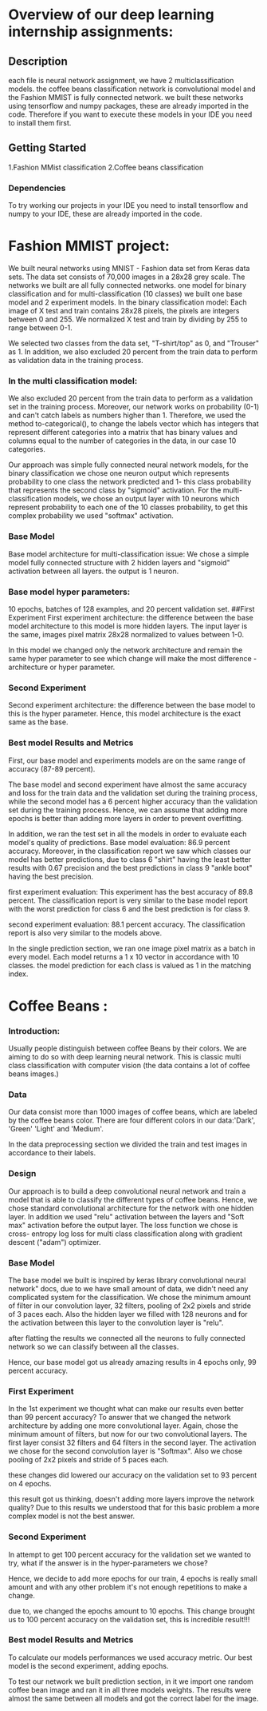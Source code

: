# Overview of our deep learning internship assignments:


## Description

each file is neural network assignment, we have 2 multiclassification models.
the coffee beans classification network is convolutional model and the Fashion MMIST is fully connected network.
we built these networks using tensorflow and numpy packages, these are already imported in the code. Therefore if you want to execute these models in your IDE you need to install them first.

## Getting Started

1.Fashion MMist classification
2.Coffee beans classification

### Dependencies

To try working our projects in your IDE you need to install tensorflow and numpy to your IDE, these are already imported in the code.

# Fashion MMIST project:
We built neural networks using MNIST - Fashion data set from Keras data sets.
The data set consists of 70,000 images in a 28x28 grey scale.
The networks we built are all fully connected networks. one model for binary classification and for multi-classification (10 classes) we built one base model and 2 experiment models.
In the binary classification model:
Each image of X test and train contains 28x28 pixels, the pixels are integers between 0 and 255. 
We normalized X test and train by dividing by 255 to range between  0-1.

We selected two classes from the data set, "T-shirt/top" as 0, and "Trouser" as 1.
In addition, we also excluded 20 percent from the train data to perform as validation data in the training process.

### In the multi classification model:
We also excluded 20 percent from the train data to perform as a validation set in the training process.
Moreover, our network works on probability (0-1) and can't catch labels as numbers higher than 1.
Therefore, we used the method to-categorical(), to change the labels vector which has integers that represent different categories into a matrix that has binary values and columns equal to the number of categories in the data, in our case 10 categories.

Our approach was simple fully connected neural network models, for the binary classification we chose one neuron output which
represents probability to one class the network predicted and 1- this class probability that represents the second class by "sigmoid" activation.
For the multi-classification models, we chose an output layer with 10 neurons which represent probability to each one of the 10 classes probability, to get this complex probability we used "softmax" activation.

### Base Model
Base model architecture for multi-classification issue:
We chose a simple model fully connected structure with 2 hidden layers and "sigmoid" activation between all layers. the output is 1 neuron.

### Base model hyper parameters:
10 epochs, batches of 128 examples, and 20 percent validation set.
##First Experiment
First experiment architecture:
the difference between the base model architecture to this model is more hidden layers.
The input layer is the same, images pixel matrix 28x28 normalized to values between 1-0.

In this model we changed only the network architecture and remain the same hyper parameter to see which change will make the most difference - architecture or hyper parameter.

### Second Experiment
Second experiment architecture:
the difference between the base model to this is the hyper parameter.
Hence, this model architecture is the exact same as the base.

### Best model Results and Metrics
First, our base model and experiments models are on the same range of accuracy (87-89 percent).

The base model and second experiment have almost the same accuracy and loss for the train data and the validation set during the training process, while the second model has a 6 percent higher accuracy than the validation set during the training process.
Hence, we can assume that adding more epochs is better than adding more layers in order to prevent overfitting.

In addition, we ran the test set in all the models in order to evaluate each model's quality of predictions.
Base model evaluation:
86.9 percent accuracy.
Moreover, in the classification report we saw which classes our model has better predictions, due to class 6 "shirt" having the least better results with 0.67 precision and the best predictions in class 9 "ankle boot" having the best precision.

first experiment evaluation:
This experiment has the best accuracy of 89.8 percent.
The classification report is very similar to the base model report with the worst prediction for class 6 and the best prediction is for class 9.

second experiment evaluation:
88.1 percent accuracy.
The classification report is also very similar to the models above.

In the single prediction section, we ran one image pixel matrix as a batch in every model.
Each model returns a 1 x 10 vector in accordance with 10 classes. the model prediction for each class is valued as 1 in the matching index.

# Coffee Beans :
### Introduction:
Usually people distinguish between coffee Beans by their colors.
We are aiming to do so with deep learning neural network.
This is classic multi class classification with computer vision (the data contains a lot of coffee beans images.)

### Data
Our data consist more than 1000 images of coffee beans, which are labeled by the coffee beans color.
There are four different colors in our data:'Dark', 'Green' 'Light' and 'Medium'.

In the data preprocessing section we divided the train and test images in accordance to their labels.

### Design
Our approach is to build a deep convolutional neural network and train a model that is able to classify the different types of coffee beans. Hence, we chose standard convolutional architecture for the network with one hidden layer.
In addition we used "relu" activation between the layers and "Soft max" activation before the output layer.
The loss function we chose is cross- entropy log loss for multi class classification along with gradient descent ("adam") optimizer. 

### Base Model
The base model we built is inspired by keras library convolutional neural network" docs, due to we have small amount of data, we didn't need any complicated system for the classification.
We chose the minimum amount of filter in our convolution layer, 32 filters, pooling of 2x2 pixels and stride of 3 paces each.
Also the hidden layer we filled with 128 neurons and for the activation between this layer to the convolution layer is "relu".

after flatting the results we connected all the neurons to fully connected network so we can classify between all the classes.

Hence, our base model got us already amazing results in 4 epochs only, 99 percent accuracy.

### First Experiment
In the 1st experiment we thought what can make our results even better than 99 percent accuracy? 
To answer that we changed the network architecture by adding one more convolutional layer.
Again, chose the minimum amount of filters, but now for our two convolutional layers.
The first layer consist 32 filters and 64 filters in the second layer.
The activation we chose for the second convolution layer is "Softmax".
Also we chose pooling of 2x2 pixels and stride of 5 paces each.

these changes did lowered our accuracy on the validation set to 93 percent on 4 epochs.

this result got us thinking, doesn't adding more layers improve the network quality?
Due to this results we understood that for this basic problem a more complex model is not the best answer.

### Second Experiment

In attempt to get 100 percent accuracy for the validation set we wanted to try, what if the answer is in the hyper-parameters we chose?

Hence, we decide to add more epochs for our train, 4 epochs is really small amount and with any other problem it's not enough repetitions to make a change.

due to, we changed the epochs amount to 10 epochs.
This change brought us to 100 percent accuracy on the validation set, this is incredible result!!!

### Best model Results and Metrics
To calculate our models performances we used accuracy metric.
Our best model is the second experiment, adding epochs.

To test our network we built prediction section, in it we import one random coffee bean image and ran it in all three models weights.
The results were almost the same between all models and got the correct label for the image.

